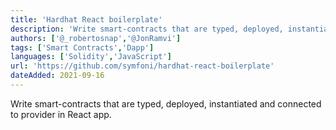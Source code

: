 ```yaml
---
title: 'Hardhat React boilerplate'
description: 'Write smart-contracts that are typed, deployed, instantiated and connected to provider in React app.'
authors: ['@_robertosnap','@JonRamvi']
tags: ['Smart Contracts','Dapp']
languages: ['Solidity','JavaScript']
url: 'https://github.com/symfoni/hardhat-react-boilerplate'
dateAdded: 2021-09-16
---
```


Write smart-contracts that are typed, deployed, instantiated and connected to provider in React app.